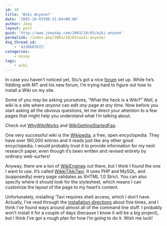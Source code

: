 ```yaml
---
id: 10
title: 'Wiki Anyone?'
date: '2003-10-03T09:31:04+00:00'
author: Joey
layout: post
guid: 'http://www.joeyday.com/2003/10/03/wiki-anyone'
permalink: /index.php/2003/10/03/wiki-anyone/
dsq_thread_id:
    - '4330687672'
categories:
    - essay
tags:
    - wiki
---
```


In case you haven’t noticed yet, Stu’s got a nice [forum](http://forum.cool-stu.com) set up. While he’s fiddling with MT and his new forum, I’m trying hard to figure out how to install a Wiki on my site.

Some of you may be asking yourselves, “What the heck is a Wiki?” Well, a wiki is a site where *anyone* can edit *any* page at *any* time. Now before you start asking all the obvious questions, let me direct your attention to a few pages that might help you understand what I’m talking about.

Check out [WhyWikiWorks](http://c2.com/cgi/wiki?WhyWikiWorks) and [WikiGettingStartedFaq](http://c2.com/cgi/wiki?WikiGettingStartedFaq).

One very successful wiki is the [Wikipedia](http://www.wikipedia.org), a free, open encyclopedia. They have over 160,000 entries and it reads just like any other good encyclopedia. I would probably trust it to provide information for my next research paper, even though it’s been written and revised entirely by ordinary web-surfers!

Anyway, there are a ton of [WikiEngines](http://c2.com/cgi/wiki?WikiEngines) out there, but I think I found the one I want to use. It’s called [WikkiTikkiTavi](http://tavi.sourceforge.net). It uses PHP and MySQL, and (supposedly) every page validates as XHTML 1.0 Strict. You can also specify where it should look for the stylesheet, which means I can customize the layout of the page to my heart’s content.

Unfortunately, installing ‘Tavi requires shell access, which I don’t have. Actually, I’ve read through the [installation directions](http://tavi.sourceforge.net/TaviInstructions) about five times, and I think I’ve found ways around almost all of the command line stuff. I probably won’t install it for a couple of days (because I know it will be a big project), but I think I’ve got a rough plan for how I’m going to do it. Wish me luck!